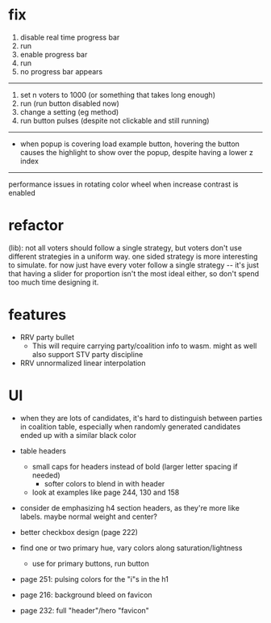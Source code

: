 # fix

1. disable real time progress bar
2. run
3. enable progress bar
4. run
5. no progress bar appears

---

1. set n voters to 1000 (or something that takes long enough)
2. run (run button disabled now)
3. change a setting (eg method)
4. run button pulses (despite not clickable and still running)

--- 

- when popup is covering load example button, hovering the button causes the highlight to show over the popup, despite having a lower z index

---

performance issues in rotating color wheel when increase contrast is enabled

# refactor

(lib): not all voters should follow a single strategy, but voters don't use different strategies in a uniform way. one sided strategy is more interesting to simulate. for now just have every voter follow a single strategy -- it's just that having a slider for proportion isn't the most ideal either, so don't spend too much time designing it.

# features

- RRV party bullet
    - This will require carrying party/coalition info to wasm. might as well also support STV party discipline
- RRV unnormalized linear interpolation

# UI
- when they are lots of candidates, it's hard to distinguish between parties in coalition table, especially when randomly generated candidates ended up with a similar black color

- table headers
    - small caps for headers instead of bold (larger letter spacing if needed)
        - softer colors to blend in with header
    - look at examples like page 244, 130 and 158

- consider de emphasizing h4 section headers, as they're more like labels. maybe normal weight and center?

- better checkbox design (page 222)

- find one or two primary hue, vary colors along saturation/lightness
    - use for primary buttons, run button

- page 251: pulsing colors for the "i"s in the h1
- page 216: background bleed on favicon
- page 232: full "header"/hero "favicon"
